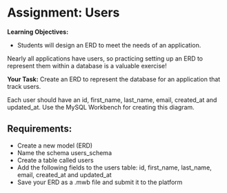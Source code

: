 # Assignment: Users
**Learning Objectives:**

- Students will design an ERD to meet the needs of an application.

Nearly all applications have users, so practicing setting up an ERD to represent them within a database is a valuable exercise!

**Your Task:** Create an ERD to represent the database for an application that track users.

Each user should have an id, first_name, last_name, email, created_at and updated_at. Use the MySQL Workbench for creating this diagram.

## Requirements:
- Create a new model (ERD)
- Name the schema users_schema
- Create a table called users
- Add the following fields to the users table: id, first_name, last_name, email, created_at and updated_at
- Save your ERD as a .mwb file and submit it to the platform